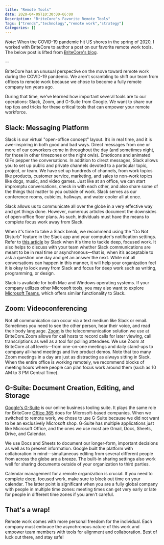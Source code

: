 ```yaml
---
title: "Remote Tools"
date: 2020-04-09T10:30:00-06:00
Description: "BriteCore's Favorite Remote Tools"
Tags: ["trends","technology","remote work","strategy"]
Categories: []
---
```


*Note:* When the COVID-19 pandemic hit US shores in the spring of 2020, I worked with BriteCore to author a post on our favorite remote work tools. The below post is lifted from [BriteCore's blog](https://www.britecore.com/resources/britecores-favorite-tools-for-remote-work).

--

BriteCore has an unusual perspective on the move toward remote work during the COVID-19 pandemic. We aren't scrambling to shift our team from offices to remote work because we chose to become a fully remote company ten years ago.

During that time, we've learned how important several tools are to our operations: Slack, Zoom, and G-Suite from Google. We want to share our top tips and tricks for these critical tools that can empower your remote workforce.

## Slack: Messaging Platform

Slack is our virtual "open-office concept" layout. It’s in real time, and it is awe-inspiring in both good and bad ways. Direct messages from one or more of our coworkers come in throughout the day (and sometimes night, for those in other timezones or the night owls). Emoticons and animated GIFs pepper the conversations. In addition to direct messages, Slack allows you to set up public and private channels devoted to a particular topic, project, or team. We have set up hundreds of channels, from work topics like products, customer service, marketing, and sales to non-work topics like dogs, music, and video games. Just like at an office, we can start impromptu conversations, check in with each other, and also share some of the things that matter to you outside of work. Slack serves as our conference rooms, cubicles, hallways, and water cooler all at once.

Slack allows us to communicate all over the globe in a very effective way and get things done. However, numerous articles document the downsides of open-office floor plans. As such, individuals must have the means to complete focus work away from Slack.

When it's time to take a Slack break, we recommend using the "Do Not Disturb" feature in the Slack app and your computer's notification settings. Refer to [this article](https://slack.com/help/articles/214908388-Pause-notifications-with-Do-Not-Disturb) by Slack when it's time to tackle deep, focused work. It also helps to discuss with your team whether Slack communications are meant to be in real time or asynchronous—that is, when it’s acceptable to ask a question one day and get an answer the next. While not all conversations can happen in this manner, it will help your organization feel it is okay to look away from Slack and focus for deep work such as writing, programming, or design.

Slack is available for both Mac and Windows operating systems. If your company utilizes other Microsoft tools, you may also want to explore [Microsoft Teams](http://products.office.com/Microsoft/Teams), which offers similar functionality to Slack.

## Zoom: Videoconferencing

Not all communication can occur via a text medium like Slack or email. Sometimes you need to see the other person, hear their voice, and read their body language. [Zoom](https://zoom.us/) is the telecommunication solution we use at BriteCore.Zoom allows for call hosts to record calls for later viewing, call transcriptions as well as a tool for polling attendees. We use Zoom at BriteCore at all levels—from one-on-one meetings and daily stand-ups to company all-hand meetings and live product demos. Note that too many Zoom meetings in a day are just as distracting as always sitting in Slack. When the entire office is working remotely, we recommend blocks of meeting hours where people can plan focus work around them (such as 10 AM to 3 PM Central Time).

## G-Suite: Document Creation, Editing, and Storage

[Google's G-Suite](http://google.com/gsuite) is our online business tooling suite. It plays the same role for BriteCore [Office 365](https://www.office.com/) does for Microsoft-based companies. When we switched to remote work, we chose to use G-Suite because we did not want to be an exclusively Microsoft shop. G-Suite has multiple applications just like Microsoft Office, and the ones we use most are Gmail, Docs, Sheets, Drive, and Calendar.

We use Docs and Sheets to document our longer-form, important decisions  as well as to present information. Google built the platform with collaboration in mind—simultaneous editing from several different people from across the globe are a breeze. The built-in sharing settings also work well for sharing documents outside of your organization to third parties.

Calendar management for a remote organization is crucial. If you need to complete deep, focused work, make sure to block out time on your calendar. The latter point is significant when you are a fully global company with people in multiple time zones: meeting times can get very early or late for people in different time zones if you aren't careful.

## That's a wrap!

Remote work comes with more personal freedom for the individual. Each company must embrace the asynchronous nature of this work and empower team members with tools for alignment and collaboration. Best of luck out there, and stay safe!
